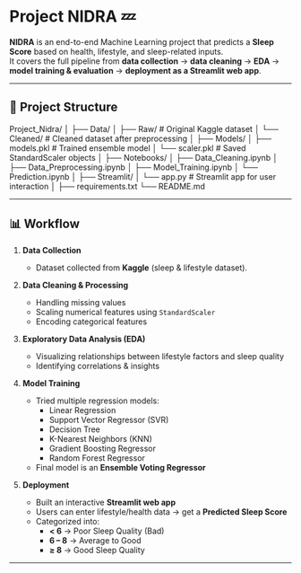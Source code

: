# Project NIDRA 💤

**NIDRA** is an end-to-end Machine Learning project that predicts a **Sleep Score** based on health, lifestyle, and sleep-related inputs.  
It covers the full pipeline from **data collection** → **data cleaning** → **EDA** → **model training & evaluation** → **deployment as a Streamlit web app**.

---

## 📂 Project Structure

Project_Nidra/
│
├── Data/
│ ├── Raw/ # Original Kaggle dataset
│ └── Cleaned/ # Cleaned dataset after preprocessing
│
├── Models/
│ ├── models.pkl # Trained ensemble model
│ └── scaler.pkl # Saved StandardScaler objects
│
├── Notebooks/
│ ├── Data_Cleaning.ipynb
│ ├── Data_Preprocessing.ipynb
│ ├── Model_Training.ipynb
│ └── Prediction.ipynb
│
├── Streamlit/
│ └── app.py # Streamlit app for user interaction
│
├── requirements.txt
└── README.md


---

## 📊 Workflow

1. **Data Collection**  
   - Dataset collected from **Kaggle** (sleep & lifestyle dataset).  

2. **Data Cleaning & Processing**  
   - Handling missing values  
   - Scaling numerical features using `StandardScaler`  
   - Encoding categorical features  

3. **Exploratory Data Analysis (EDA)**  
   - Visualizing relationships between lifestyle factors and sleep quality  
   - Identifying correlations & insights  

4. **Model Training**  
   - Tried multiple regression models:
     - Linear Regression  
     - Support Vector Regressor (SVR)  
     - Decision Tree  
     - K-Nearest Neighbors (KNN)  
     - Gradient Boosting Regressor  
     - Random Forest Regressor  
   - Final model is an **Ensemble Voting Regressor**  

5. **Deployment**  
   - Built an interactive **Streamlit web app**  
   - Users can enter lifestyle/health data → get a **Predicted Sleep Score**  
   - Categorized into:
     - **< 6** → Poor Sleep Quality (Bad)  
     - **6 – 8** → Average to Good  
     - **≥ 8** → Good Sleep Quality  

---

